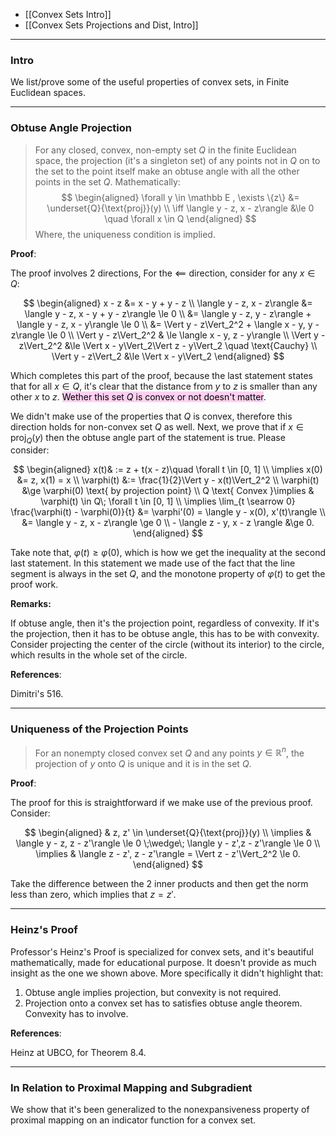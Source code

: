 * [[Convex Sets Intro]]
* [[Convex Sets Projections and Dist, Intro]]


---
### **Intro**

We list/prove some of the useful properties of convex sets, in Finite Euclidean spaces. 

---
### **Obtuse Angle Projection**

> For any closed, convex, non-empty set $Q$ in the finite Euclidean space, the projection (it's a singleton set) of any points not in $Q$ on to the set to the point itself make an obtuse angle with all the other points in the set $Q$. Mathematically: 
> $$
> \begin{aligned}
>     \forall y \in \mathbb E , \exists \{z\} &= \underset{Q}{\text{proj}}(y)
>     \\
>     \iff
>     \langle y - z, x - z\rangle &\le 0 \quad \forall x \in Q
> \end{aligned}
> $$
> Where, the uniqueness condition is implied. 

**Proof**:

The proof involves 2 directions, For the $\impliedby$ direction, consider for any $x\in Q$:

$$
\begin{aligned}
    x - z &= x - y + y - z
    \\
    \langle y - z, x - z\rangle
    &= 
    \langle y - z, x - y + y - z\rangle \le 0
    \\
    &= \langle y - z, y - z\rangle + 
    \langle y - z, x - y\rangle \le 0
    \\
    &= \Vert y - z\Vert_2^2 + 
    \langle x - y, y - z\rangle \le 0 
    \\
    \Vert y - z\Vert_2^2 &
    \le \langle x - y, z - y\rangle
    \\
    \Vert y - z\Vert_2^2 
    &\le
    \Vert x - y\Vert_2\Vert z - y\Vert_2 \quad \text{Cauchy}
    \\
    \Vert y - z\Vert_2 &\le
    \Vert x - y\Vert_2
\end{aligned}
$$

Which completes this part of the proof, because the last statement states that for all $x \in Q$, it's clear that the distance from $y$ to $z$ is smaller than any other $x$ to $z$. <mark style="background: #FFB8EBA6;">Wether this set $Q$ is convex or not doesn't matter</mark>. 

We didn't make use of the properties that $Q$ is convex, therefore this direction holds for non-convex set $Q$ as well. Next, we prove that if $x \in \text{proj}_Q(y)$ then the obtuse angle part of the statement is true. Please consider: 

$$
\begin{aligned}
    x(t)& := z + t(x - z)\quad \forall t \in [0, 1]
    \\
    \implies  x(0) &= z,  x(1) = x
    \\
    \varphi(t) &:= \frac{1}{2}\Vert y - x(t)\Vert_2^2
    \\
    \varphi(t) &\ge \varphi(0) \text{ by projection point}
    \\
    Q \text{ Convex }\implies & 
    \varphi(t) \in Q\; \forall t \in [0, 1]
    \\
    \implies \lim_{t \searrow 0}
    \frac{\varphi(t) - \varphi(0)}{t}
    &= \varphi'(0) = 
    \langle  y - x(0), x'(t)\rangle
    \\
    &= \langle y - z, x - z\rangle \ge 0
    \\
    - 
    \langle z - y, x - z \rangle &\ge 0. 
\end{aligned}
$$

Take note that, $\varphi(t) \ge \varphi(0)$, which is how we get the inequality at the second last statement. In this statement we made use of the fact that the line segment is always in the set $Q$, and the monotone property of $\varphi(t)$ to get the proof work. 

**Remarks:**

If obtuse angle, then it's the projection point, regardless of convexity. If it's the projection, then it has to be obtuse angle, this has to be with convexity. Consider projecting the center of the circle (without its interior) to the circle, which results in the whole set of the circle. 


**References**: 

Dimitri's 516. 

---
### **Uniqueness of the Projection Points**

> For an nonempty closed convex set $Q$ and any points $y\in \mathbb R^n$, the projection of $y$ onto $Q$ is unique and it is in the set $Q$. 


**Proof**:

The proof for this is straightforward if we make use of the previous proof. Consider: 

$$
\begin{aligned}
    & z, z' \in \underset{Q}{\text{proj}}(y)
    \\
    \implies
	&
    \langle y - z, z - z'\rangle \le 0 \;\wedge\;
    \langle y - z',z - z'\rangle \le 0
    \\
    \implies &
    \langle z - z', z - z'\rangle = \Vert z - z'\Vert_2^2 \le 0.
\end{aligned}
$$

Take the difference between the 2 inner products and then get the norm less than zero, which implies that $z = z'$. 


---
### **Heinz's Proof**


Professor's Heinz's Proof is specialized for convex sets, and it's beautiful mathematically, made for educational purpose. 
It doesn't provide as much insight as the one we shown above. More specifically it didn't highlight that: 
1. Obtuse angle implies projection, but convexity is not required. 
2. Projection onto a convex set has to satisfies obtuse angle theorem. Convexity has to involve. 


**References**: 

Heinz at UBCO, for Theorem 8.4. 

---
### **In Relation to Proximal Mapping and Subgradient**

We show that it's been generalized to the nonexpansiveness property of proximal mapping on an indicator function for a convex set. 


